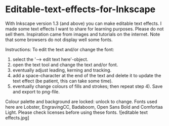 # Editable-text-effects-for-Inkscape

With Inkscape version 1.3 (and above) you can make editable text effects.
I made some text effects I want to share for learning purposes. Please do not sell them. 
Inspiration came from images and tutorials on the internet.
Note that some browsers do not display well some fonts.

Instructions:
To edit the text and/or change the font:
  1) select the '--> edit text here'-object.
  2) open the text tool and change the text and/or font.
  3) eventually adjust leading, kerning and tracking.
  4) add a space-character at the end of the text and delete it to update the text effect (be patient, this can take some time).
  5) eventually change colours of fills and strokes; then repeat step 4).
Save and export to png-file.

Colour palette and background are locked: unlock to change.
Fonts used here are Lobster, EngravingCC, Badaboom, Open Sans Bold and Comfortaa Light. Please check licenses before using these fonts.
![editable text effects.jpg]
